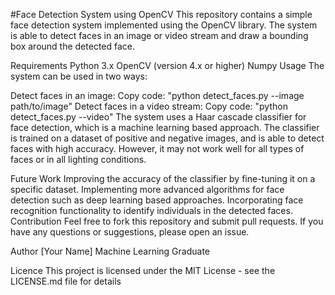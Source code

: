#Face Detection System using OpenCV
This repository contains a simple face detection system implemented using the OpenCV library. The system is able to detect faces in an image or video stream and draw a bounding box around the detected face.

Requirements
Python 3.x
OpenCV (version 4.x or higher)
Numpy
Usage
The system can be used in two ways:

Detect faces in an image:
Copy code:
          "python detect_faces.py --image path/to/image"
Detect faces in a video stream:
Copy code:
          "python detect_faces.py --video"
The system uses a Haar cascade classifier for face detection, which is a machine learning based approach. The classifier is trained on a dataset of positive and negative images, and is able to detect faces with high accuracy. However, it may not work well for all types of faces or in all lighting conditions.

Future Work
Improving the accuracy of the classifier by fine-tuning it on a specific dataset.
Implementing more advanced algorithms for face detection such as deep learning based approaches.
Incorporating face recognition functionality to identify individuals in the detected faces.
Contribution
Feel free to fork this repository and submit pull requests. If you have any questions or suggestions, please open an issue.

Author
[Your Name]
Machine Learning Graduate

Licence
This project is licensed under the MIT License - see the LICENSE.md file for details
